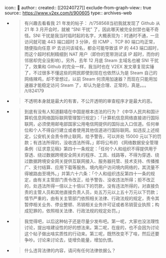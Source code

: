 icon:: 💾
author:: 
created:: [[20240727]]
exclude-from-graph-view:: true
source:: https://www.v2ex.com/t/900605
type:: archives-web

- > 有兴趣去看看我 21 年发的帖子： /t/758568当初我就发现了 Github 从 21 年 3 月开会时，就被 “SNI 干扰” 了，因此哪天被完全封禁也毫不奇怪。SNI 干扰是我当时临时起的名字，大概表现为：时通时不通，一旦访问就可能 443 端口超时 3 分钟，但 ICMP 、TCP 80 端口均正常，随便指向任意 IP 去访问该域名，都会可能导致该 IP 的 443 端口超时，而这个超时机制精细到 NAT 用户（即你的宽带测试该 IP 超时，而你的邻居却完全没影响）。另外，去年 12 月底 Steam 主域名也被 SNI 干扰了，效果和 Github 的完全一样，我当时也在 V2EX 发文章复现实锤了，不过很多不懂这些的网民即使到现在也依然认为是 Steam 自己的网络辣鸡，却不曾想过，以前 Steam 何须用加速器？而现在只能用加速器才能稳定访问 Steam 了，却认为是合理、正常的，真是。。。 /t/824179
- > 不透明本身就是最大的有害，不公开透明的审查程序才是最大的恶。
- > 到底有没有人知道翻墙在中国是根本违法的行为？《中华人民共和国计算机信息网络国际联网管理暂行规定》：「计算机信息网络直接进行国际联网，必须使用邮电部国家公用电信网提供的国际出入口信道。任何单位和个人不得自行建立或者使用其他信道进行国际联网。如违反上述规定，公安机关会责令停止联网，给予警告，可以并处 15000 元以下的罚款；有违法所得的，没收违法所得。」即将公布的 《网络数据安全管理条例（征求意见稿》第四十一条规定：「任何个人和组织不得提供用于穿透、绕过数据跨境安全网关的程序、工具、线路等，不得为穿透、绕过数据跨境安全网关提供互联网接入、服务器托管、技术支持、传播推广、支付结算、应用下载等服务。境内用户访问境内网络的，其流量不得被路由至境外。」并第六十六条：「个人和组织违反第四十一条的规定，由有关主管部门责令改正，给予警告、没收违法所得；拒不改正的，处违法所得一倍以上十倍以下的罚款，没有违法所得的，对直接负责的主管人员和其他直接负责人员，处五万元以上五十万元以下罚款；情节严重的，由有关主管部门依照相关法律、行政法规的规定，责令其暂停相关业务、停业整顿、吊销相关业务许可证或者吊销营业执照；构成犯罪的，依照相关法律、行政法规的规定处罚。」
- > 我觉得吧，以后这种帖子还是尽量少发布吧。第一呢，大家也没法理性讨论，提出啥建设性的好的想法来。第二呢，在座的，也不会因为讨论这个帖子做出啥实质性的行动来。第三呢，既然改变不了啥，然后还要争吵。讨论来讨论去，徒增负能量，增加仇恨。
- > 什么违背法律的内容，请问有任何法律依据么？